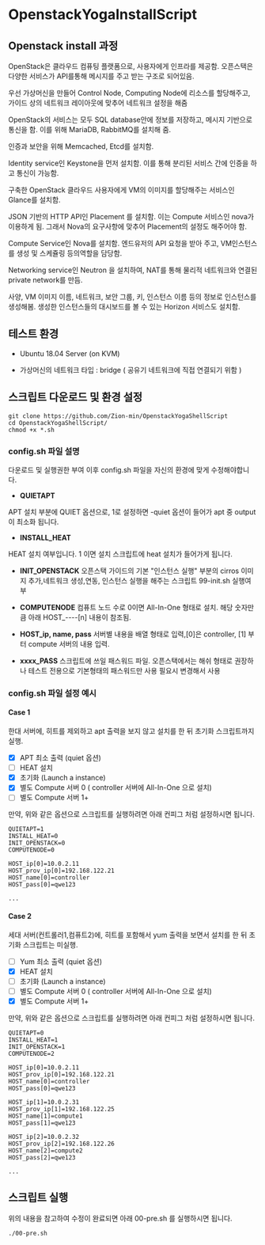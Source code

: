# OpenstackYogaInstallScript

## Openstack install 과정
OpenStack은 클라우드 컴퓨팅 플랫폼으로, 사용자에게 인프라를 제공함. 오픈스택은 다양한 서비스가 API를통해 메시지를 주고 받는 구조로 되어있음.

우선 가상머신을 만들어 Control Node, Computing Node에 리소스를 할당해주고, 가이드 상의 네트워크 레이아웃에 맞추어 네트워크 설정을 해줌

OpenStack의 서비스는 모두 SQL database안에 정보를 저장하고, 메시지 기반으로 통신을 함. 이를 위해 MariaDB, RabbitMQ를 설치해 줌.

인증과 보안을 위해 Memcached, Etcd를 설치함.

Identity service인 Keystone을 먼저 설치함. 이를 통해 분리된 서비스 간에 인증을 하고 통신이 가능함.

구축한 OpenStack 클라우드 사용자에게 VM의 이미지를 할당해주는 서비스인 Glance를 설치함.

JSON 기반의 HTTP API인 Placement 를 설치함. 이는 Compute 서비스인 nova가 이용하게 됨.  그래서 Nova의 요구사항에 맞추어 Placement의 설정도 해주어야 함.

Compute Service인 Nova를 설치함. 엔드유저의 API 요청을 받아 주고, VM인스턴스를 생성 및 스케쥴링 등의역할을 담당함.

Networking service인 Neutron 을 설치하여, NAT를 통해 물리적 네트워크와 연결된 private network를 만듬.

사양, VM 이미지 이름, 네트워크, 보안 그룹, 키, 인스턴스 이름 등의 정보로 인스턴스를 생성해봄. 생성한 인스턴스들의 대시보드를 볼 수 있는 Horizon 서비스도 설치함.

## 테스트 환경

 - Ubuntu 18.04 Server (on KVM)

 - 가상머신의 네트워크 타입 : bridge ( 공유기 네트워크에 직접 연결되기 위함 )

## 스크립트 다운로드 및 환경 설정

```
git clone https://github.com/Zion-min/OpenstackYogaShellScript
cd OpenstackYogaShellScript/
chmod +x *.sh
```

### config.sh 파일 설명

다운로드 및 실행권한 부여 이후 config.sh 파일을 자신의 환경에 맞게 수정해야합니다.

 - **QUIETAPT** 

APT 설치 부분에 QUIET 옵션으로, 1로 설정하면 -quiet 옵션이 들어가 apt 중 output이 최소화 됩니다.

 - **INSTALL_HEAT**

HEAT 설치 여부입니다. 1 이면 설치 스크립트에 heat 설치가 들어가게 됩니다.

 - **INIT_OPENSTACK**
오픈스택 가이드의 기본 "인스턴스 실행" 부분의 cirros 이미지 추가,네트워크 생성,연동, 인스턴스 실행을 해주는 스크립트
99-init.sh 실행여부

 - **COMPUTENODE**
컴퓨트 노드 수로 0이면 All-In-One 형태로 설치. 해당 숫자만큼 아래 HOST_----[n] 내용이 참조됨. 

 - **HOST_ip, name, pass**
서버별 내용을 배열 형태로 입력,[0]은 controller, [1] 부터 compute 서버의 내용 입력.

 - **xxxx_PASS**
스크립트에 쓰일 패스워드 파일. 오픈스택에서는 해쉬 형태로 권장하나 테스트 전용으로 기본형태의 패스워드만 사용
필요시 변경해서 사용

### config.sh 파일 설정 예시

#### Case 1

한대 서버에, 히트를 제외하고 apt 출력을 보지 않고 설치를 한 뒤 초기화 스크립트까지 실행.

- [x] APT 최소 출력 (quiet 옵션)
- [ ] HEAT 설치
- [x] 초기화 (Launch a instance)
- [x] 별도 Compute 서버 0 ( controller 서버에 All-In-One 으로 설치)
- [ ] 별도 Compute 서버 1+

만약, 위와 같은 옵션으로 스크립트를 실행하려면 아래 컨피그 처럼 설정하시면 됩니다.

```
QUIETAPT=1
INSTALL_HEAT=0
INIT_OPENSTACK=0
COMPUTENODE=0

HOST_ip[0]=10.0.2.11
HOST_prov_ip[0]=192.168.122.21
HOST_name[0]=controller
HOST_pass[0]=qwe123

...
```

#### Case 2

세대 서버(컨트롤러1,컴퓨트2)에, 히트를 포함해서 yum 출력을 보면서 설치를 한 뒤 초기화 스크립트는 미실행.

- [ ] Yum 최소 출력 (quiet 옵션)
- [x] HEAT 설치
- [ ] 초기화 (Launch a instance)
- [ ] 별도 Compute 서버 0 ( controller 서버에 All-In-One 으로 설치)
- [x] 별도 Compute 서버 1+

만약, 위와 같은 옵션으로 스크립트를 실행하려면 아래 컨피그 처럼 설정하시면 됩니다.

```
QUIETAPT=0
INSTALL_HEAT=1
INIT_OPENSTACK=1
COMPUTENODE=2

HOST_ip[0]=10.0.2.11
HOST_prov_ip[0]=192.168.122.21
HOST_name[0]=controller
HOST_pass[0]=qwe123

HOST_ip[1]=10.0.2.31
HOST_prov_ip[1]=192.168.122.25
HOST_name[1]=compute1
HOST_pass[1]=qwe123

HOST_ip[2]=10.0.2.32
HOST_prov_ip[2]=192.168.122.26
HOST_name[2]=compute2
HOST_pass[2]=qwe123

...
```

## 스크립트 실행

위의 내용을 참고하여 수정이 완료되면 아래 00-pre.sh 를 실행하시면 됩니다.

```
./00-pre.sh
```
